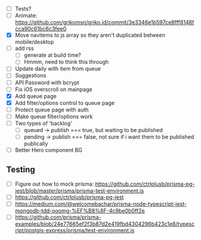 - [ ] Tests?
- [ ] Animate: https://github.com/grikomsn/griko.id/commit/3e3346e1b597ce8fff8148fcca90c61bc6c3fee0
- [x] Move navitems to js array so they aren't duplicated between mobile/desktop
- [ ] add rss
  - [ ] generate at build time?
  - [ ] Hmmm, need to think this through
- [ ] Update daily with item from queue
- [ ] Suggestions
- [ ] API Password with bcrypt
- [ ] Fix iOS overscroll on mainpage
- [x] Add queue page
- [x] Add filter/options control to queue page
- [ ] Protect queue page with auth
- [ ] Make queue filter/options work
- [ ] Two types of 'backlog'
  - [ ] queued -> publish === true, but waiting to be published
  - [ ] pending -> publish === false, not sure if i want them to be published publically
- [ ] Better Hero component BG

## Testing

- [ ] Figure out how to mock prisma: https://github.com/ctrlplusb/prisma-pg-jest/blob/master/prisma/prisma-test-environment.js
- [ ] https://github.com/ctrlplusb/prisma-pg-jest
- [ ] https://medium.com/@welcomebachar/prisma-node-typescript-jest-mongodb-tdd-ooomg-%EF%B8%8F-4c9be0b0ff2e
- [ ] https://github.com/prisma/prisma-examples/blob/24e77665ef2f3b87d2e419fbd4304296b423c1e8/typescript/postgis-express/prisma/test-environment.js